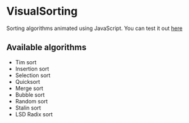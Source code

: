 # VisualSorting

Sorting algorithms animated using JavaScript.
You can test it out [here](http://www.debianserver.cz/www/VisualSorting/)

## Available algorithms

- Tim sort
- Insertion sort
- Selection sort
- Quicksort
- Merge sort
- Bubble sort
- Random sort
- Stalin sort
- LSD Radix sort
